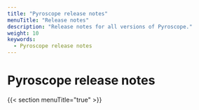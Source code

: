 ```yaml
---
title: "Pyroscope release notes"
menuTitle: "Release notes"
description: "Release notes for all versions of Pyroscope."
weight: 10
keywords:
  - Pyroscope release notes
---
```


# Pyroscope release notes

{{< section menuTitle="true" >}}
